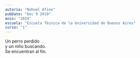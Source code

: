 ```yaml
---
autoria: "Nahuel Afino"
pubDate: "Dec 9 2019"
anio: "2019"
escuela: "Escuela Técnica de la Universidad de Buenos Aires"
curso: "1"
---
```


Un perro perdido\
y un niño buscando.\
Se encuentran al fin.
